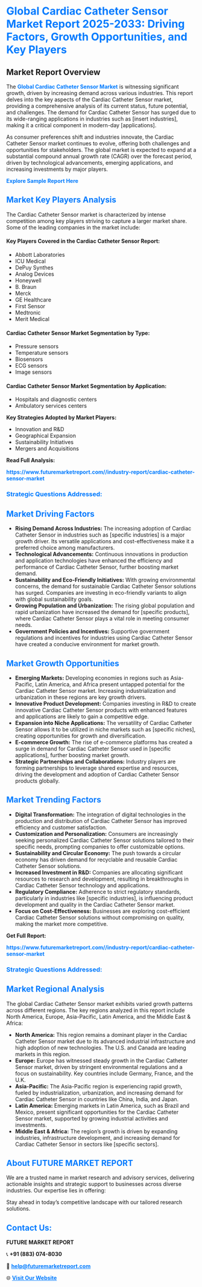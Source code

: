 <h1 style="color: #007BFF;">Global Cardiac Catheter Sensor Market Report 2025-2033: Driving Factors, Growth Opportunities, and Key Players</h1>

<section id="overview">
<h2>Market Report Overview</h2>
<p>The <a href="https://www.futuremarketreport.com//industry-report/cardiac-catheter-sensor-market" style="color: #007BFF; text-decoration: none;"><strong>Global Cardiac Catheter Sensor Market</strong></a> is witnessing significant growth, driven by increasing demand across various industries. This report delves into the key aspects of the Cardiac Catheter Sensor market, providing a comprehensive analysis of its current status, future potential, and challenges. The demand for Cardiac Catheter Sensor has surged due to its wide-ranging applications in industries such as [insert industries], making it a critical component in modern-day [applications].</p>
<p>As consumer preferences shift and industries innovate, the Cardiac Catheter Sensor market continues to evolve, offering both challenges and opportunities for stakeholders. The global market is expected to expand at a substantial compound annual growth rate (CAGR) over the forecast period, driven by technological advancements, emerging applications, and increasing investments by major players.</p>
</section>

<section id="overview">
<p><a href="https://www.futuremarketreport.com//request-sample/reportId=82715" style="color: #007BFF; text-decoration: none;"><strong>Explore Sample Report Here</strong></a></p>
</section>

<section id="key-players">
<h2 style="color: #007BFF;">Market Key Players Analysis</h2>
<p>The Cardiac Catheter Sensor market is characterized by intense competition among key players striving to capture a larger market share. Some of the leading companies in the market include:</p>
<h4>Key Players Covered in the Cardiac Catheter Sensor Report:</h4>
<ul><li>Abbott Laboratories</li><li>ICU Medical</li><li>DePuy Synthes</li><li>Analog Devices</li><li>Honeywell</li><li>B. Braun</li><li>Merck</li><li>GE Healthcare</li><li>First Sensor</li><li>Medtronic</li><li>Merit Medical</li></ul>
<h4>Cardiac Catheter Sensor Market Segmentation by Type:</h4>
<ul><li>Pressure sensors</li><li>Temperature sensors</li><li>Biosensors</li><li>ECG sensors</li><li>Image sensors</li></ul>

<h4>Cardiac Catheter Sensor Market Segmentation by Application:</h4>
<ul><li>Hospitals and diagnostic centers</li><li>Ambulatory services centers</li></ul>
<p><strong>Key Strategies Adopted by Market Players:</strong></p>
<ul>
<li>Innovation and R&D</li>
<li>Geographical Expansion</li>
<li>Sustainability Initiatives</li>
<li>Mergers and Acquisitions</li>
</ul>
</section>

<section>
<p><strong>Read Full Analysis: </strong></p><a href="https://www.futuremarketreport.com//industry-report/cardiac-catheter-sensor-market" style="color: #007BFF; text-decoration: none;"><strong>https://www.futuremarketreport.com//industry-report/cardiac-catheter-sensor-market</strong></a>
<h3 style="color: #007BFF;">Strategic Questions Addressed:</h3>
</section>

<section id="driving-factors">
<h2 style="color: #007BFF;">Market Driving Factors</h2>
<ul>
<li><strong>Rising Demand Across Industries:</strong> The increasing adoption of Cardiac Catheter Sensor in industries such as [specific industries] is a major growth driver. Its versatile applications and cost-effectiveness make it a preferred choice among manufacturers.</li>
<li><strong>Technological Advancements:</strong> Continuous innovations in production and application technologies have enhanced the efficiency and performance of Cardiac Catheter Sensor, further boosting market demand.</li>
<li><strong>Sustainability and Eco-Friendly Initiatives:</strong> With growing environmental concerns, the demand for sustainable Cardiac Catheter Sensor solutions has surged. Companies are investing in eco-friendly variants to align with global sustainability goals.</li>
<li><strong>Growing Population and Urbanization:</strong> The rising global population and rapid urbanization have increased the demand for [specific products], where Cardiac Catheter Sensor plays a vital role in meeting consumer needs.</li>
<li><strong>Government Policies and Incentives:</strong> Supportive government regulations and incentives for industries using Cardiac Catheter Sensor have created a conducive environment for market growth.</li>
</ul>
</section>

<section id="growth-opportunities">
<h2 style="color: #007BFF;">Market Growth Opportunities</h2>
<ul>
<li><strong>Emerging Markets:</strong> Developing economies in regions such as Asia-Pacific, Latin America, and Africa present untapped potential for the Cardiac Catheter Sensor market. Increasing industrialization and urbanization in these regions are key growth drivers.</li>
<li><strong>Innovative Product Development:</strong> Companies investing in R&D to create innovative Cardiac Catheter Sensor products with enhanced features and applications are likely to gain a competitive edge.</li>
<li><strong>Expansion into Niche Applications:</strong> The versatility of Cardiac Catheter Sensor allows it to be utilized in niche markets such as [specific niches], creating opportunities for growth and diversification.</li>
<li><strong>E-commerce Growth:</strong> The rise of e-commerce platforms has created a surge in demand for Cardiac Catheter Sensor used in [specific applications], further boosting market growth.</li>
<li><strong>Strategic Partnerships and Collaborations:</strong> Industry players are forming partnerships to leverage shared expertise and resources, driving the development and adoption of Cardiac Catheter Sensor products globally.</li>
</ul>
</section>

<section id="trending-factors">
<h2 style="color: #007BFF;">Market Trending Factors</h2>
<ul>
<li><strong>Digital Transformation:</strong> The integration of digital technologies in the production and distribution of Cardiac Catheter Sensor has improved efficiency and customer satisfaction.</li>
<li><strong>Customization and Personalization:</strong> Consumers are increasingly seeking personalized Cardiac Catheter Sensor solutions tailored to their specific needs, prompting companies to offer customizable options.</li>
<li><strong>Sustainability and Circular Economy:</strong> The push towards a circular economy has driven demand for recyclable and reusable Cardiac Catheter Sensor solutions.</li>
<li><strong>Increased Investment in R&D:</strong> Companies are allocating significant resources to research and development, resulting in breakthroughs in Cardiac Catheter Sensor technology and applications.</li>
<li><strong>Regulatory Compliance:</strong> Adherence to strict regulatory standards, particularly in industries like [specific industries], is influencing product development and quality in the Cardiac Catheter Sensor market.</li>
<li><strong>Focus on Cost-Effectiveness:</strong> Businesses are exploring cost-efficient Cardiac Catheter Sensor solutions without compromising on quality, making the market more competitive.</li>
</ul>
</section>

<section>
<p><strong>Get Full Report: </strong></p><a href="https://www.futuremarketreport.com//industry-report/cardiac-catheter-sensor-market" style="color: #007BFF; text-decoration: none;"><strong>https://www.futuremarketreport.com//industry-report/cardiac-catheter-sensor-market</strong></a>
<h3 style="color: #007BFF;">Strategic Questions Addressed:</h3>
</section>


<section id="regional-analysis">
<h2 style="color: #007BFF;">Market Regional Analysis</h2>
<p>The global Cardiac Catheter Sensor market exhibits varied growth patterns across different regions. The key regions analyzed in this report include North America, Europe, Asia-Pacific, Latin America, and the Middle East & Africa:</p>
<ul>
<li><strong>North America:</strong> This region remains a dominant player in the Cardiac Catheter Sensor market due to its advanced industrial infrastructure and high adoption of new technologies. The U.S. and Canada are leading markets in this region.</li>
<li><strong>Europe:</strong> Europe has witnessed steady growth in the Cardiac Catheter Sensor market, driven by stringent environmental regulations and a focus on sustainability. Key countries include Germany, France, and the U.K.</li>
<li><strong>Asia-Pacific:</strong> The Asia-Pacific region is experiencing rapid growth, fueled by industrialization, urbanization, and increasing demand for Cardiac Catheter Sensor in countries like China, India, and Japan.</li>
<li><strong>Latin America:</strong> Emerging markets in Latin America, such as Brazil and Mexico, present significant opportunities for the Cardiac Catheter Sensor market, supported by growing industrial activities and investments.</li>
<li><strong>Middle East & Africa:</strong> The region’s growth is driven by expanding industries, infrastructure development, and increasing demand for Cardiac Catheter Sensor in sectors like [specific sectors].</li>
</ul>
</section>

<footer>
<h2 style="color: #007BFF;">About FUTURE MARKET REPORT</h2>
<p>We are a trusted name in market research and advisory services, delivering actionable insights and strategic support to businesses across diverse industries. Our expertise lies in offering:</p>

<p>Stay ahead in today’s competitive landscape with our tailored research solutions.</p>

<h2 style="color: #007BFF;">Contact Us:</h2>
<p><strong>FUTURE MARKET REPORT</strong></p>
<p>📞 <strong>+91 (883) 074-8030</strong></p>
<p>📧 <strong><a href="mailto:help@futuremarketreport.com" style="color: #007BFF;">help@futuremarketreport.com</a></strong></p>
<p>🌐 <strong><a href="https://www.futuremarketreport.com/" style="color: #007BFF;">Visit Our Website</a></strong></p>
</footer>